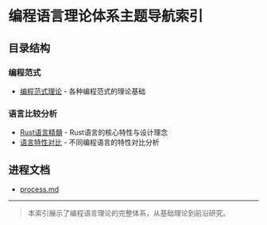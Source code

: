 # 编程语言理论体系主题导航索引

## 目录结构

### 编程范式

- [编程范式理论](ProgrammingLanguage/Paradigm/) - 各种编程范式的理论基础

### 语言比较分析

- [Rust语言精髓](ProgrammingLanguage/RustDomain/) - Rust语言的核心特性与设计理念
- [语言特性对比](ProgrammingLanguage/Language_Compare/) - 不同编程语言的特性对比分析

## 进程文档

- [process.md](process.md)

---

> 本索引展示了编程语言理论的完整体系，从基础理论到前沿研究。
